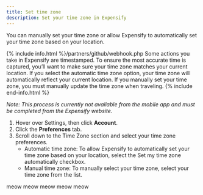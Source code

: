 ```yaml
---
title: Set time zone
description: Set your time zone in Expensify
---
```

<div id="expensify-classic" markdown="1">

You can manually set your time zone or allow Expensify to automatically set your time zone based on your location. 

{% include info.html %}/partners/github/webhook.php
Some actions you take in Expensify are timestamped. To ensure the most accurate time is captured, you’ll want to make sure your time zone matches your current location. If you select the automatic time zone option, your time zone will automatically reflect your current location. If you manually set your time zone, you must manually update the time zone when traveling. 
{% include end-info.html %}

*Note: This process is currently not available from the mobile app and must be completed from the Expensify website.* 

1. Hover over Settings, then click **Account**. 
2. Click the **Preferences** tab. 
3. Scroll down to the Time Zone section and select your time zone preferences. 
   - Automatic time zone: To allow Expensify to automatically set your time zone based on your location, select the Set my time zone automatically checkbox. 
   - Manual time zone: To manually select your time zone, select your time zone from the list. 

</div>

meow meow meow meow meow